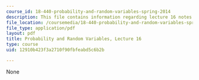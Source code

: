 ```yaml
---
course_id: 18-440-probability-and-random-variables-spring-2014
description: This file contains information regarding lecture 16 notes.
file_location: /coursemedia/18-440-probability-and-random-variables-spring-2014/12910b423f3a2710f90fbfeabd5c6b2b_MIT18_440S14_Lecture16.pdf
file_type: application/pdf
layout: pdf
title: Probability and Random Variables, Lecture 16
type: course
uid: 12910b423f3a2710f90fbfeabd5c6b2b

---
```

None